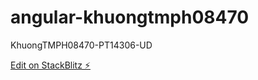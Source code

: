 # angular-khuongtmph08470

KhuongTMPH08470-PT14306-UD

[Edit on StackBlitz ⚡️](https://stackblitz.com/edit/angular-khuongtmph08470)